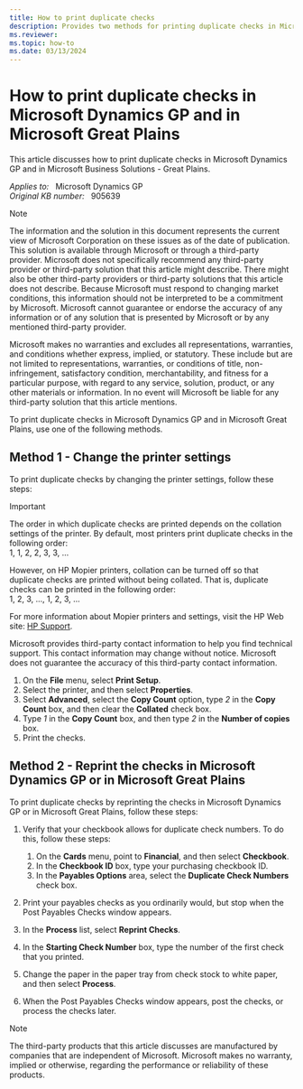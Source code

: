 ```yaml
---
title: How to print duplicate checks
description: Provides two methods for printing duplicate checks in Microsoft Dynamics GP and in Microsoft Great Plains.
ms.reviewer: 
ms.topic: how-to
ms.date: 03/13/2024
---
```

# How to print duplicate checks in Microsoft Dynamics GP and in Microsoft Great Plains

This article discusses how to print duplicate checks in Microsoft Dynamics GP and in Microsoft Business Solutions - Great Plains.

_Applies to:_ &nbsp; Microsoft Dynamics GP  
_Original KB number:_ &nbsp; 905639

> [!NOTE]
> The information and the solution in this document represents the current view of Microsoft Corporation on these issues as of the date of publication. This solution is available through Microsoft or through a third-party provider. Microsoft does not specifically recommend any third-party provider or third-party solution that this article might describe. There might also be other third-party providers or third-party solutions that this article does not describe. Because Microsoft must respond to changing market conditions, this information should not be interpreted to be a commitment by Microsoft. Microsoft cannot guarantee or endorse the accuracy of any information or of any solution that is presented by Microsoft or by any mentioned third-party provider.
>
> Microsoft makes no warranties and excludes all representations, warranties, and conditions whether express, implied, or statutory. These include but are not limited to representations, warranties, or conditions of title, non-infringement, satisfactory condition, merchantability, and fitness for a particular purpose, with regard to any service, solution, product, or any other materials or information. In no event will Microsoft be liable for any third-party solution that this article mentions.

To print duplicate checks in Microsoft Dynamics GP and in Microsoft Great Plains, use one of the following methods.

## Method 1 - Change the printer settings

To print duplicate checks by changing the printer settings, follow these steps:

> [!IMPORTANT]
> The order in which duplicate checks are printed depends on the collation settings of the printer. By default, most printers print duplicate checks in the following order:  
> 1, 1, 2, 2, 3, 3, ...
>
> However, on HP Mopier printers, collation can be turned off so that duplicate checks are printed without being collated. That is, duplicate checks can be printed in the following order:  
> 1, 2, 3, ..., 1, 2, 3, ...

For more information about Mopier printers and settings, visit the HP Web site: [HP Support](https://www8.hp.com/sg/en/home.html).

Microsoft provides third-party contact information to help you find technical support. This contact information may change without notice. Microsoft does not guarantee the accuracy of this third-party contact information.  

1. On the **File** menu, select **Print Setup**.
2. Select the printer, and then select **Properties**.
3. Select **Advanced**, select the **Copy Count** option, type *2* in the **Copy Count** box, and then clear the **Collated** check box.
4. Type *1* in the **Copy Count** box, and then type *2* in the **Number of copies** box.
5. Print the checks.

## Method 2 - Reprint the checks in Microsoft Dynamics GP or in Microsoft Great Plains

To print duplicate checks by reprinting the checks in Microsoft Dynamics GP or in Microsoft Great Plains, follow these steps:

1. Verify that your checkbook allows for duplicate check numbers. To do this, follow these steps:

   1. On the **Cards** menu, point to **Financial**, and then select **Checkbook**.
   2. In the **Checkbook ID** box, type your purchasing checkbook ID.
   3. In the **Payables Options** area, select the **Duplicate Check Numbers** check box.

2. Print your payables checks as you ordinarily would, but stop when the Post Payables Checks window appears.
3. In the **Process** list, select **Reprint Checks**.
4. In the **Starting Check Number** box, type the number of the first check that you printed.
5. Change the paper in the paper tray from check stock to white paper, and then select **Process**.
6. When the Post Payables Checks window appears, post the checks, or process the checks later.

> [!NOTE]
> The third-party products that this article discusses are manufactured by companies that are independent of Microsoft. Microsoft makes no warranty, implied or otherwise, regarding the performance or reliability of these products.
